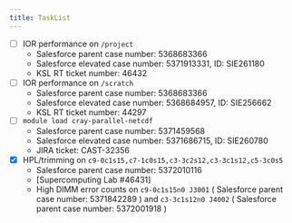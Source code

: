 ```yaml
---
title: TaskList
---
```


- [ ] IOR performance on `/project`
    - Salesforce parent case number: 5368683366
    - Salesforce elevated case number: 5371913331, ID: SIE261180
    - KSL RT ticket number: 46432
- [ ] IOR performance on `/scratch`
    - Salesforce parent case number: 5368683366
    - Salesforce elevated case number: 5368684957, ID: SIE256662
    - KSL RT ticket number: 44297
- [ ] `module load cray-parallel-netcdf`
    - Salesforce parent case number: 5371459568
    - Salesforce elevated case number: 5371686715, ID: SIE260780
    - JIRA ticket: CAST-32356
- [X] HPL/trimming on `c9-0c1s15,c7-1c0s15,c3-3c2s12,c3-3c1s12,c5-3c0s5`
    * Salesforce parent case number: 5372010116
    * [Supercomputing Lab #46431]
    * High DIMM error counts on `c9-0c1s15n0 J3001` ( Salesforce parent case
      number: 5371842289 ) and `c3-3c1s12n0 J4002` ( Salesforce parent case
      number: 5372001918 )

